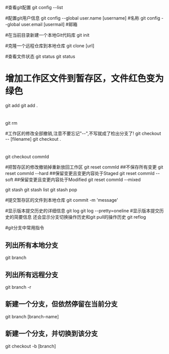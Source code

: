 #查看git配置
git config --list

#配置git用户信息
git config --global user.name  [username]  #名称
git config --global user.email [usermail]  #邮箱

#在当前目录新建一个本地Git代码库
git init 

#克隆一个远程仓库到本地仓库
git clone [url]

#查看文件状态
git status <filename>
git status

# 增加工作区文件到暂存区，文件红色变为绿色
git add <filename>
git add .

#
git rm  <filename>

#工作区的修改全部撤销,注意不要忘记"--",不写就成了检出分支了!
git checkout -- [filename]
git checkout .

#
git checkout commId



#把暂存区的修改撤销掉重新放回工作区
git reset commId
##不保存所有变更
git reset commId --hard
##保留变更且变更内容处于Staged
git reset commId --soft
##保留变更且变更内容处于Modified
git reset commId --mixed

git stash
git stash list
git stash pop



#提交暂存区的文件到本地仓库
git commit -m 'message'



#显示版本提交历史的详细信息
git log
git log --pretty=oneline
#显示版本提交历史的简要信息 还会显示分支切换操作历史和git pull的操作历史
git reflog


#git分支中常用指令

## 列出所有本地分支
git branch
##  列出所有远程分支
git branch -r
##  新建一个分支，但依然停留在当前分支
git branch [branch-name]
## 新建一个分支，并切换到该分支
git checkout -b [branch] <template>
## 合并指定分支到当前分支
$ git merge [branch]
## 删除分支
$ git branch -d [branch-name]
## 删除远程分支
$ git push origin --delete [branch-name]
$ git branch -dr [remote/branch]



git fetch

#合并分支变更
git merge

#本地推送远端仓库
git push


# fetch + 本地merge
get pull

#
git rebase



#git 文件的四种状态
Untracked: 未跟踪, 此文件在文件夹中, 但并没有加入到git库, 不参与版本控制. 通过git add 状态变为Staged.
Unmodify: 文件已经入库, 未修改, 即版本库中的文件快照内容与文件夹中完全一致. 这种类型的文件有两种去处, 如果它被修改, 而变为Modified. 如果使用git rm移出版本库, 则成为Untracked文件
Modified: 文件已修改, 仅仅是修改, 并没有进行其他的操作. 这个文件也有两个去处, 通过git add可进入暂存staged状态, 使用git checkout 则丢弃修改过, 返回到unmodify状态, 这个git checkout即从库中取出文件, 覆盖当前修改 !
Staged: 暂存状态. 执行git commit则将修改同步到库中, 这时库中的文件和本地文件又变为一致, 文件为Unmodify状态. 执行git reset HEAD filename取消暂存, 文件状态为Modified

#Git本地有三个工作区域：
工作目录（Working Directory）
暂存区(Stage/Index)
资源库(Repository或Git Directory)
如果在加上远程的git仓库(Remote Directory)就可以分为四个工作区域。
